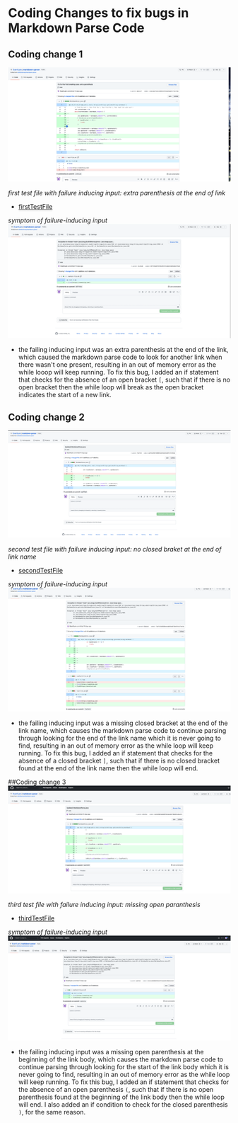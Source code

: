
# Coding Changes to fix bugs in Markdown Parse Code
## Coding change 1
![Image](FirstChange.png)

*first test file with failure inducing input: extra parenthesis at the end of link*
* [firstTestFile](https://github.com/Evan1Lam/markdown-parser/blob/main/newTest-file.md)

*symptom of failure-inducing input*
![Image](FirstFail.png)

* the failing inducing input was an extra parenthesis at the end of the link, which caused the markdown parse code to look for another link when there wasn't one present, resulting in an out of memory error as the while looop will keep running. To fix this bug, I added an if statement that checks for the absence of an open bracket `[`, such that if there is no open bracket then the while loop will break as the open bracket indicates the start of a new link.


## Coding change 2
![Image](SecondChange.png)

*second test file with failure inducing input: no closed braket at the end of link name*
* [secondTestFile](https://github.com/Evan1Lam/markdown-parser/blob/main/newTest2-file.md)

*symptom of failure-inducing input*
![Image](SecondFail.png)

* the failing inducing input was a missing closed bracket at the end of the link name, which causes the markdown parse code to continue parsing through looking for the end of the link name which it is never going to find, resulting in an out of memory error as the while loop will keep running. To fix this bug, I added an if statement that checks for the absence of a closed bracket `]`, such that if there is no closed bracket found at the end of the link name then the while loop will end. 


##Coding change 3
![Image](ThirdChange.png)

*third test file with failure inducing input: missing open paranthesis*
* [thirdTestFile](https://github.com/Evan1Lam/markdown-parser/blob/main/newTest3-file.md)

*symptom of failure-inducing input*
![Image](ThirdFail.png)

* the failing inducing input was a missing open parenthesis at the beginning of the link body, which causes the markdown parse code to continue parsing through looking for the start of the link body which it is never going to find, resulting in an out of memory error as the while loop will keep running. To fix this bug, I added an if statement that checks for the absence of an open parenthesis `(`, such that if there is no open parenthesis found at the beginning of the link body then the while loop will end. I also added an if condition to check for the closed parenthesis `)`, for the same reason. 


